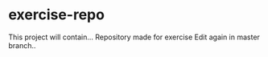 # exercise-repo
This project will contain...
Repository made for exercise 
Edit again in master branch..


